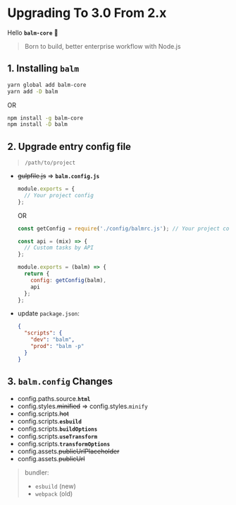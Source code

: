 # Upgrading To 3.0 From 2.x

Hello **`balm-core`** :tada:

> Born to build, better enterprise workflow with Node.js

## 1. Installing **`balm`**

```sh
yarn global add balm-core
yarn add -D balm
```

OR

```sh
npm install -g balm-core
npm install -D balm
```

## 2. Upgrade entry config file

> `/path/to/project`

- <del>gulpfile.js</del> => **`balm.config.js`**

  ```js
  module.exports = {
    // Your project config
  };
  ```

  OR

  ```js
  const getConfig = require('./config/balmrc.js'); // Your project config

  const api = (mix) => {
    // Custom tasks by API
  };

  module.exports = (balm) => {
    return {
      config: getConfig(balm),
      api
    };
  };
  ```

- update `package.json`:

  ```json
  {
    "scripts": {
      "dev": "balm",
      "prod": "balm -p"
    }
  }
  ```

## 3. `balm.config` Changes

- config.paths.source.**`html`**
- config.styles.<del>minified</del> => config.styles.`minify`
- config.scripts.<del>hot</del>
- config.scripts.**`esbuild`**
- config.scripts.**`buildOptions`**
- config.scripts.**`useTransform`**
- config.scripts.**`transformOptions`**
- config.assets.<del>publicUrlPlaceholder</del>
- config.assets.<del>publicUrl</del>

> bundler:
>
> - `esbuild` (new)
> - `webpack` (old)
